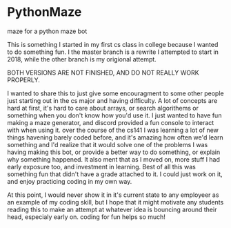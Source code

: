 # PythonMaze
maze for a python maze bot

This is something I started in my first cs class in college because I wanted to do something fun. I the master branch is a rewrite I attempted to start in 2018, while the other branch is my origional attempt. 

BOTH VERSIONS ARE NOT FINISHED, AND DO NOT REALLY WORK PROPERLY. 

I wanted to share this to just give some encouragment to some other people just starting out in the cs major and having difficulty. A lot of concepts are hard at first, it's hard to care about arrays, or search algorithems or something when you don't know how you'd use it. I just wanted to have fun making a maze generator, and discord provided a fun console to interact with when using it. over the course of the cs141 I was learning a lot of new things havening barely coded before, and it's amazing how often we'd learn something and I'd realize that it would solve one of the problems I was having making this bot, or provide a better way to do something, or explain why something happened. It also ment that as I moved on, more stuff I had early exposure too, and investment in learning. Best of all this was something fun that didn't have a grade attached to it. I could just work on it, and enjoy practicing coding in my own way. 

At this point, I would never show it in it's current state to any employeer as an example of my coding skill, but I hope that it might motivate any students reading this to make an attempt at whatever idea is bouncing around their head, especialy early on. coding for fun helps so much!
